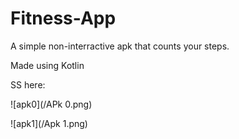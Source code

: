 # Fitness-App
A simple non-interractive apk that counts your steps.

Made using Kotlin

SS here:

![apk0](/APk 0.png)

![apk1](/Apk 1.png)
